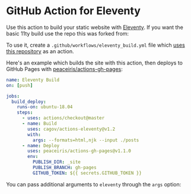 # GitHub Action for Eleventy

Use this action to build your static website with [Eleventy](https://www.11ty.io/). If you want the basic 11ty build use the repo this was forked from: []()

To use it, create a `.github/workflows/eleventy_build.yml` file which [uses this repository](https://help.github.com/en/articles/workflow-syntax-for-github-actions#jobsjob_idsteps) as an action.

Here's an example which builds the site with this action, then deploys to GitHub Pages with [peaceiris/actions-gh-pages](https://github.com/peaceiris/actions-gh-pages):

```yaml
name: Eleventy Build
on: [push]

jobs:
  build_deploy:
    runs-on: ubuntu-18.04
    steps:
      - uses: actions/checkout@master
      - name: Build
        uses: cagov/actions-eleventy@v1.2
        with:
          args: --formats=html,njk --input ./posts
      - name: Deploy
        uses: peaceiris/actions-gh-pages@v1.1.0
        env:
          PUBLISH_DIR: _site 
          PUBLISH_BRANCH: gh-pages
          GITHUB_TOKEN: ${{ secrets.GITHUB_TOKEN }}

```

You can pass additional arguments to `eleventy` through the `args` option: